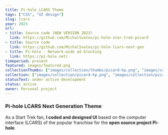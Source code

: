 ```yaml
---
title: Pi-hole LCARS Theme
tags: ["CSS", "UI design"]
slug: lcars
year: 2023
url:
- title: Source code (NEW VERSION 2023)
  link: https://github.com/MichalSvatos/pi-hole-star-trek-picard
- title: Source code
  link: https://github.com/MichalSvatos/pi-hole-lcars-next-gen
- title: Pi-hole - Network-wide ad blocking
  link: https://pi-hole.net/
timeperiod: present
featured: images/featured.png
collectionThumbs: ["images/collection/thumbs/picard-hp.png", "images/collection/thumbs/picard-system.png", "images/collection/thumbs/hp.png", "images/collection/thumbs/settings.png", "images/collection/thumbs/group.png"]
collection: ["images/collection/picard-hp.png", "images/collection/picard-system.png", "images/collection/hp.png", "images/collection/settings.png", "images/collection/group.png"]
statusText: under active development
status: active 
owner: Personal project
---
```


### Pi-hole LCARS Next Generation Theme
As a Start Trek fan, **I coded and designed UI** based on the computer interface (LCARS) of the popular franchise for the **open source project Pi-hole**.
